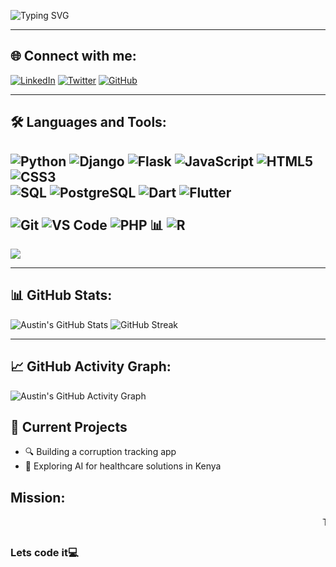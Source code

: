 ![Typing SVG](https://readme-typing-svg.demolab.com?font=Fira+Code&pause=1000&color=FFFFFF&background=000000&width=600&lines=Hello👋%2C+I'm+Austin+Makila;Data+Scientist+%7C%7C+Data+Analyst📊+%7C%7C+Software+Eng+.;Let's+innovate+world+with+data+%26+tech🌍✨)

---

## 🌐 Connect with me:

[![LinkedIn](https://img.shields.io/badge/LinkedIn-blue?style=for-the-badge&logo=linkedin)](https://linkedin.com/in/austin-makila-831044223)
[![Twitter](https://img.shields.io/badge/Twitter-black?style=for-the-badge&logo=twitter)](https://x.com/Makila62)
[![GitHub](https://img.shields.io/badge/GitHub-grey?style=for-the-badge&logo=github)](https://github.com/austinmakila)

---
## 🛠️ Languages and Tools:
 ![Python](https://img.shields.io/badge/Python-3776AB?style=for-the-badge&logo=python&logoColor=white)
 ![Django](https://img.shields.io/badge/Django-092E20?style=for-the-badge&logo=django&logoColor=white)
 ![Flask](https://img.shields.io/badge/Flask-000000?style=for-the-badge&logo=flask&logoColor=white)
 ![JavaScript](https://img.shields.io/badge/JavaScript-F7DF1E?style=for-the-badge&logo=javascript&logoColor=black) 
 ![HTML5](https://img.shields.io/badge/HTML5-E34F26?style=for-the-badge&logo=html5&logoColor=white)
 ![CSS3](https://img.shields.io/badge/CSS3-1572B6?style=for-the-badge&logo=css3&logoColor=white)
<br>
 ![SQL](https://img.shields.io/badge/SQL-4479A1?style=for-the-badge&logo=postgresql&logoColor=white)
 ![PostgreSQL](https://img.shields.io/badge/PostgreSQL-316192?style=for-the-badge&logo=postgresql&logoColor=white)
 ![Dart](https://img.shields.io/badge/Dart-0175C2?style=for-the-badge&logo=dart&logoColor=white)
 ![Flutter](https://img.shields.io/badge/Flutter-02569B?style=for-the-badge&logo=flutter&logoColor=white)  
<br>
 ![Git](https://img.shields.io/badge/Git-F05032?style=for-the-badge&logo=git&logoColor=white)
 ![VS Code](https://img.shields.io/badge/VSCode-007ACC?style=for-the-badge&logo=visual-studio-code&logoColor=white)
 ![PHP](https://img.shields.io/badge/PHP-777BB4?style=for-the-badge&logo=php&logoColor=white)
📊 ![R](https://img.shields.io/badge/R-276DC3?style=for-the-badge&logo=r&logoColor=white)
---
![](https://komarev.com/ghpvc/?username=cycosad&color=fb4362)

---

## 📊 GitHub Stats:

![Austin's GitHub Stats](https://github-readme-stats.vercel.app/api?username=austinmakila&show_icons=true&theme=github_dark)
![GitHub Streak](https://streak-stats.demolab.com/?user=austinmakila&theme=dark)

---

## 📈 GitHub Activity Graph:

![Austin's GitHub Activity Graph](https://github-readme-activity-graph.vercel.app/graph?username=austinmakila&theme=react-dark)

## 🚀 Current Projects
- 🔍 Building a corruption tracking app
- 🏥 Exploring AI for healthcare solutions in Kenya

## Mission:
<marquee>To innovate and transform lives with data & tech 🌍✨</marquee>

<h3>Lets code it💻</h3>

